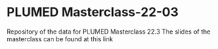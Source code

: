 # PLUMED Masterclass-22-03
Repository of the data for PLUMED Masterclass 22.3
The slides of the masterclass can be found at this link
